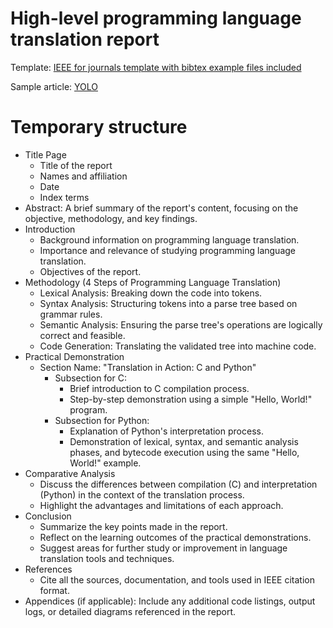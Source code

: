 # High-level programming language translation report

Template: [IEEE for journals template with bibtex example files included](https://www.overleaf.com/latex/templates/ieee-for-journals-template-with-bibtex-example-files-included/hjbyjvncdmpx)

Sample article: [YOLO](https://arxiv.org/pdf/1506.02640.pdf)

# Temporary structure

- Title Page
    - Title of the report
    - Names and affiliation
    - Date
    - Index terms
- Abstract: A brief summary of the report's content, focusing on the objective, methodology, and key findings.
- Introduction
    - Background information on programming language translation.
    - Importance and relevance of studying programming language translation.
    - Objectives of the report.
- Methodology (4 Steps of Programming Language Translation)
    - Lexical Analysis: Breaking down the code into tokens.
    - Syntax Analysis: Structuring tokens into a parse tree based on grammar rules.
    - Semantic Analysis: Ensuring the parse tree's operations are logically correct and feasible.
    - Code Generation: Translating the validated tree into machine code.
- Practical Demonstration
    - Section Name: "Translation in Action: C and Python"
        - Subsection for C:
            - Brief introduction to C compilation process.
            - Step-by-step demonstration using a simple "Hello, World!" program.
        - Subsection for Python:
            - Explanation of Python's interpretation process.
            - Demonstration of lexical, syntax, and semantic analysis phases, and bytecode execution using the same "Hello, World!" example.
- Comparative Analysis
    - Discuss the differences between compilation (C) and interpretation (Python) in the context of the translation process.
    - Highlight the advantages and limitations of each approach.
- Conclusion
    - Summarize the key points made in the report.
    - Reflect on the learning outcomes of the practical demonstrations.
    - Suggest areas for further study or improvement in language translation tools and techniques.
- References
    - Cite all the sources, documentation, and tools used in IEEE citation format.
- Appendices (if applicable): Include any additional code listings, output logs, or detailed diagrams referenced in the report.

